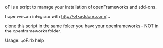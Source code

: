oF is a script to manage your installation of openFrameworks and add-ons.

hope we can integrate with http://ofxaddons.com/...

clone this script in the same folder you have your openframeworks - NOT in the openframeworks folder.

Usage:
	./oF.rb help